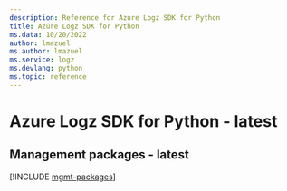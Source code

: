 ```yaml
---
description: Reference for Azure Logz SDK for Python
title: Azure Logz SDK for Python
ms.data: 10/20/2022
author: lmazuel
ms.author: lmazuel
ms.service: logz
ms.devlang: python
ms.topic: reference
---
```

# Azure Logz SDK for Python - latest

## Management packages - latest
[!INCLUDE [mgmt-packages](logz-mgmt-index.md)]
